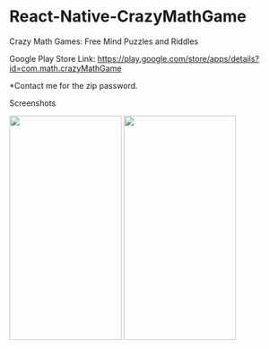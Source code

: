 # React-Native-CrazyMathGame
Crazy Math Games: Free Mind Puzzles and Riddles

Google Play Store Link:
https://play.google.com/store/apps/details?id=com.math.crazyMathGame

*Contact me for the zip password.

Screenshots

<img src="https://github.com/thgeorge-se/React-Native-CrazyMathGame/blob/master/Screenshots/Screenshot%201.png" width="200" height="400" />
<img src="https://camo.githubusercontent.com/..." data-canonical-src="https://github.com/thgeorge-se/React-Native-CrazyMathGame/blob/master/Screenshots/Screenshot%201.png" width="200" height="400" />
